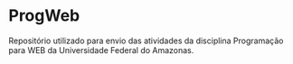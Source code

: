 # ProgWeb

Repositório utilizado para envio das atividades da disciplina Programação para WEB da Universidade Federal do Amazonas.
